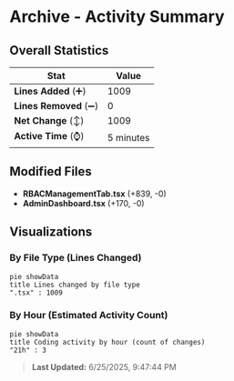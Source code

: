 # Archive - Activity Summary 

## Overall Statistics

| Stat                   | Value                                                             |
| ---------------------- | ----------------------------------------------------------------- |
| **Lines Added** (➕)   | 1009                                          |
| **Lines Removed** (➖) | 0                                        |
| **Net Change** (↕)    | 1009                |
| **Active Time** (⌚)   | 5 minutes |


## Modified Files
- **RBACManagementTab.tsx** (+839, -0)
- **AdminDashboard.tsx** (+170, -0)

## Visualizations

### By File Type (Lines Changed)

```mermaid
pie showData
title Lines changed by file type
".tsx" : 1009
```

### By Hour (Estimated Activity Count)

```mermaid
pie showData
title Coding activity by hour (count of changes)
"21h" : 3
```


> **Last Updated:** 6/25/2025, 9:47:44 PM